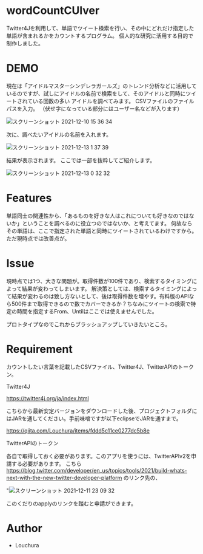 
# wordCountCUIver
Twitter4Jを利用して、単語でツイート検索を行い、その中にどれだけ指定した単語が含まれるかをカウントするプログラム。
個人的な研究に活用する目的で制作しました。

 
# DEMO
現在は「アイドルマスターシンデレラガールズ」のトレンド分析などに活用しているのですが、試しにアイドルの名前で検索をして、そのアイドルと同時にツイートされている回数の多い
アイドルを調べてみます。
CSVファイルのファイルパスを入力。
（伏せ字になっている部分にはユーザー名などが入ります）

![スクリーンショット 2021-12-10 15 36 34](https://user-images.githubusercontent.com/90515637/145529716-de481ca8-600e-45fa-b119-9ecacde7e187.png)

次に、調べたいアイドルの名前を入れます。


![スクリーンショット 2021-12-13 1 37 39](https://user-images.githubusercontent.com/90515637/145721114-76c9d656-07b2-4795-a9e5-58bcb4e979af.png)


結果が表示されます。
ここでは一部を抜粋してご紹介します。


![スクリーンショット 2021-12-13 0 32 32](https://user-images.githubusercontent.com/90515637/145721124-0996cd69-4e59-4f35-ae65-cc2ec12775cf.png)


# Features
 単語同士の関連性から、「あるものを好きな人はこれについても好きなのではないか」ということを調べるのに役立つのではないか、と考えてます。
 何故ならその単語は、ここで指定された単語と同時にツイートされているわけですから。
 ただ現時点では改善点が。
 
# Issue
 現時点では1つ、大きな問題が。取得件数が100件であり、検索するタイミングによって結果が変わってしまいます。
解決策としては、検索するタイミングによって結果が変わるのは致し方ないとして、後は取得件数を増やす。有料版のAPIなら500件まで取得できるので数でカバーできるか？ちなみにツイートの検索で特定の時間を指定するFrom、Untilはここでは使えませんでした。


プロトタイプなのでこれからブラッシュアップしていきたいところ。
 
# Requirement
 カウントしたい言葉を記載したCSVファイル、Twitter4J、TwitterAPIのトークン。
 
Twitter4J

https://twitter4j.org/ja/index.html

こちらから最新安定バージョンをダウンロードした後、プロジェクトフォルダにはJARを通してください。手前味噌ですが以下eclipseでJARを通すまで。

https://qiita.com/Louchura/items/fddd5c11ce0277dc5b8e
 
 
 TwitterAPIのトークン
 
 
 各自で取得しておく必要があります。このアプリを使うには、TwitterAPIv2を申請する必要があります。
 こちら https://blog.twitter.com/developer/en_us/topics/tools/2021/build-whats-next-with-the-new-twitter-developer-platform のリンク先の、

 "![スクリーンショット 2021-12-11 23 09 32](https://user-images.githubusercontent.com/90515637/145679600-33e6ce05-1930-44f9-b2e5-63221c611a4d.png)

 このくだりのapplyのリンクを踏むと申請ができます。
 
# Author

* Louchura
